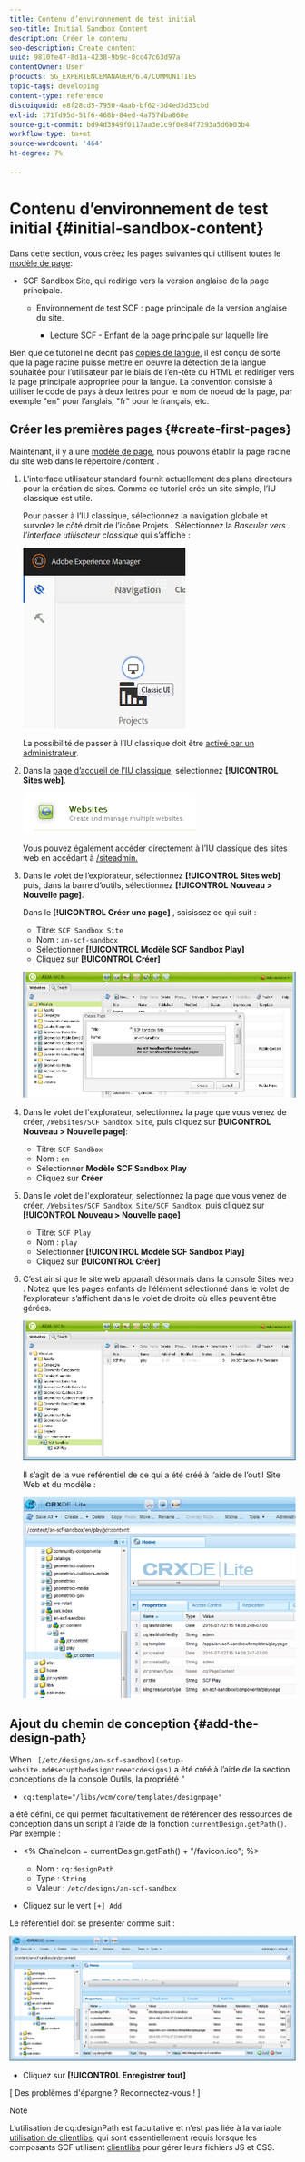 ```yaml
---
title: Contenu d’environnement de test initial
seo-title: Initial Sandbox Content
description: Créer le contenu
seo-description: Create content
uuid: 9810fe47-8d1a-4238-9b9c-0cc47c63d97a
contentOwner: User
products: SG_EXPERIENCEMANAGER/6.4/COMMUNITIES
topic-tags: developing
content-type: reference
discoiquuid: e8f28cd5-7950-4aab-bf62-3d4ed3d33cbd
exl-id: 171fd95d-51f6-468b-84ed-4a757dba868e
source-git-commit: bd94d3949f0117aa3e1c9f0e84f7293a5d6b03b4
workflow-type: tm+mt
source-wordcount: '464'
ht-degree: 7%

---
```


# Contenu d’environnement de test initial {#initial-sandbox-content}

Dans cette section, vous créez les pages suivantes qui utilisent toutes le [modèle de page](initial-app.md#createthepagetemplate):

* SCF Sandbox Site, qui redirige vers la version anglaise de la page principale.

   * Environnement de test SCF : page principale de la version anglaise du site.

      * Lecture SCF - Enfant de la page principale sur laquelle lire

Bien que ce tutoriel ne décrit pas [copies de langue](../../help/sites-administering/tc-prep.md), il est conçu de sorte que la page racine puisse mettre en oeuvre la détection de la langue souhaitée pour l’utilisateur par le biais de l’en-tête du HTML et rediriger vers la page principale appropriée pour la langue. La convention consiste à utiliser le code de pays à deux lettres pour le nom de noeud de la page, par exemple &quot;en&quot; pour l’anglais, &quot;fr&quot; pour le français, etc.

## Créer les premières pages {#create-first-pages}

Maintenant, il y a une [modèle de page](initial-app.md#createthepagetemplate), nous pouvons établir la page racine du site web dans le répertoire /content .

1. L’interface utilisateur standard fournit actuellement des plans directeurs pour la création de sites. Comme ce tutoriel crée un site simple, l’IU classique est utile.

   Pour passer à l’IU classique, sélectionnez la navigation globale et survolez le côté droit de l’icône Projets . Sélectionnez la *Basculer vers l’interface utilisateur classique* qui s’affiche :

   ![chlimage_1-36](assets/chlimage_1-36.png)

   La possibilité de passer à l’IU classique doit être [activé par un administrateur](../../help/sites-administering/enable-classic-ui.md).

1. Dans la [page d’accueil de l’IU classique](http://localhost:4502/welcome.html), sélectionnez **[!UICONTROL Sites web]**.

   ![chlimage_1-37](assets/chlimage_1-37.png)

   Vous pouvez également accéder directement à l’IU classique des sites web en accédant à [/siteadmin.](http://localhost:4502/siteadmin)

1. Dans le volet de l’explorateur, sélectionnez **[!UICONTROL Sites web]** puis, dans la barre d’outils, sélectionnez **[!UICONTROL Nouveau > Nouvelle page]**.

   Dans le **[!UICONTROL Créer une page]** , saisissez ce qui suit :

   * Titre: `SCF Sandbox Site`
   * Nom : `an-scf-sandbox`
   * Sélectionner **[!UICONTROL Modèle SCF Sandbox Play]**
   * Cliquez sur **[!UICONTROL Créer]**

   ![chlimage_1-38](assets/chlimage_1-38.png)

1. Dans le volet de l&#39;explorateur, sélectionnez la page que vous venez de créer, `/Websites/SCF Sandbox Site`, puis cliquez sur **[!UICONTROL Nouveau > Nouvelle page]**:

   * Titre: `SCF Sandbox`
   * Nom : `en`
   * Sélectionner **Modèle SCF Sandbox Play**
   * Cliquez sur **Créer**

1. Dans le volet de l&#39;explorateur, sélectionnez la page que vous venez de créer, `/Websites/SCF Sandbox Site/SCF Sandbox`, puis cliquez sur **[!UICONTROL Nouveau > Nouvelle page]**

   * Titre: `SCF Play`
   * Nom : `play`
   * Sélectionner **[!UICONTROL Modèle SCF Sandbox Play]**
   * Cliquez sur **[!UICONTROL Créer]**

1. C’est ainsi que le site web apparaît désormais dans la console Sites web . Notez que les pages enfants de l’élément sélectionné dans le volet de l’explorateur s’affichent dans le volet de droite où elles peuvent être gérées.

   ![chlimage_1-39](assets/chlimage_1-39.png)

   Il s’agit de la vue référentiel de ce qui a été créé à l’aide de l’outil Site Web et du modèle :

   ![chlimage_1-40](assets/chlimage_1-40.png)

## Ajout du chemin de conception {#add-the-design-path}

When ` [/etc/designs/an-scf-sandbox](setup-website.md#setupthedesigntreeetcdesigns)` a été créé à l’aide de la section conceptions de la console Outils, la propriété &quot;

* `cq:template="/libs/wcm/core/templates/designpage"`

a été défini, ce qui permet facultativement de référencer des ressources de conception dans un script à l’aide de la fonction `currentDesign.getPath()`. Par exemple :

* &lt;% ChaîneIcon = currentDesign.getPath() + &quot;/favicon.ico&quot;; %>


   * Nom : `cq:designPath`
   * Type : `String`
   * Valeur : `/etc/designs/an-scf-sandbox`

* Cliquez sur le vert `[+] Add`

Le référentiel doit se présenter comme suit :

![chlimage_1-41](assets/chlimage_1-41.png)

* Cliquez sur **[!UICONTROL Enregistrer tout]**

[ Des problèmes d&#39;épargne ? Reconnectez-vous ! ]

>[!NOTE]
>
>L’utilisation de cq:designPath est facultative et n’est pas liée à la variable [utilisation de clientlibs](develop-app.md#includeclientlibsintemplate), qui sont essentiellement requis lorsque les composants SCF utilisent [clientlibs](client-customize.md#clientlibs-for-scf) pour gérer leurs fichiers JS et CSS.
